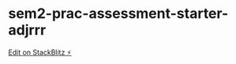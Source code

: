 # sem2-prac-assessment-starter-adjrrr

[Edit on StackBlitz ⚡️](https://stackblitz.com/edit/sem2-prac-assessment-starter-adjrrr)